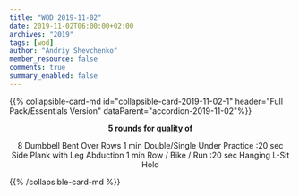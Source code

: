 ```yaml
---
title: "WOD 2019-11-02"
date: 2019-11-02T06:00:00+02:00
archives: "2019"
tags: [wod]
author: "Andriy Shevchenko"
member_resource: false
comments: true
summary_enabled: false
---
```


<div id="accordion-2019-11-02">
{{% collapsible-card-md id="collapsible-card-2019-11-02-1" header="Full Pack/Essentials Version" dataParent="accordion-2019-11-02"%}}
<center>

**5 rounds for quality of**

8 Dumbbell Bent Over Rows
1 min Double/Single Under Practice
:20 sec Side Plank with Leg Abduction
1 min Row / Bike / Run
:20 sec Hanging L-Sit Hold

</center>
{{% /collapsible-card-md %}}
</div>